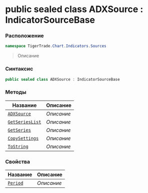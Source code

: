
# public sealed class ADXSource : IndicatorSourceBase
### Расположение
```csharp
namespace TigerTrade.Chart.Indicators.Sources
```



> Описание

### Синтаксис
```csharp
public sealed class ADXSource : IndicatorSourceBase
```


### Методы
| Название | Описание |
| --- | --- |
| [`ADXSource`](./ADXSource.cs/Методы/ADXSource.md) | *Описание* |
| [`GetSeriesList`](./ADXSource.cs/Методы/GetSeriesList.md) | *Описание* |
| [`GetSeries`](./ADXSource.cs/Методы/GetSeries.md) | *Описание* |
| [`CopySettings`](./ADXSource.cs/Методы/CopySettings.md) | *Описание* |
| [`ToString`](./ADXSource.cs/Методы/ToString.md) | *Описание* |

### Свойства
| Название | Описание |
| --- | --- |
| [`Period`](./ADXSource.cs/Свойства/Period.md) | *Описание* |



